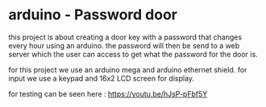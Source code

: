 # arduino - Password door

this project is about creating a door key with a password that changes every hour using an arduino. the password will then be send to a web server which the user can access to get what the password for the door is.

for this project we use an arduino mega and arduino ethernet shield. for input we use a keypad and 16x2 LCD screen for display.

for testing can be seen here : https://youtu.be/hJsP-pFbf5Y
